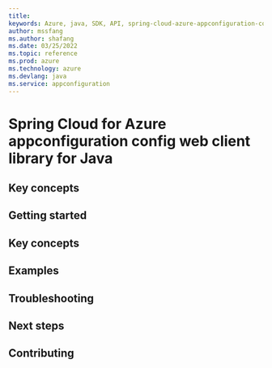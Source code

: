 ```yaml
---
title: 
keywords: Azure, java, SDK, API, spring-cloud-azure-appconfiguration-config-web, appconfiguration
author: mssfang
ms.author: shafang
ms.date: 03/25/2022
ms.topic: reference
ms.prod: azure
ms.technology: azure
ms.devlang: java
ms.service: appconfiguration
---
```

# Spring Cloud for Azure appconfiguration config web client library for Java

## Key concepts
## Getting started
## Key concepts
## Examples
## Troubleshooting
## Next steps
## Contributing


